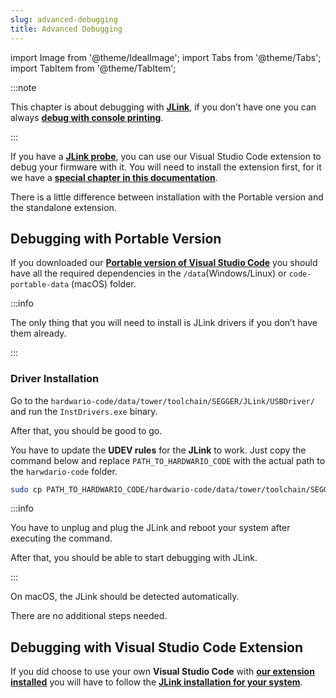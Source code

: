 ```yaml
---
slug: advanced-debugging
title: Advanced Debugging
---
```

import Image from '@theme/IdealImage';
import Tabs from '@theme/Tabs';
import TabItem from '@theme/TabItem';

:::note

This chapter is about debugging with [**JLink**](https://www.segger.com/products/debug-probes/j-link/), if you don’t have one you can always [**debug with console printing**](./firmware-debugging.md).

:::

If you have a [**JLink probe**](https://www.segger.com/products/debug-probes/j-link/), you can use our Visual Studio Code extension to debug your firmware with it. You will need to install the extension first, for it we have a [**special chapter in this documentation**](./about-hardwario-code.md).

There is a little difference between installation with the Portable version and the standalone extension.

## Debugging with Portable Version

If you downloaded our [**Portable version of Visual Studio Code**](./about-hardwario-code.md#installation) you should have all the required dependencies in the `/data`(Windows/Linux) or `code-portable-data` (macOS) folder.

:::info

The only thing that you will need to install is JLink drivers if you don’t have them already.

:::

### Driver Installation

<Tabs groupId="operating-system">
<TabItem value="windows" label="Windows" default>

Go to the `hardwario-code/data/tower/toolchain/SEGGER/JLink/USBDriver/` and run the `InstDrivers.exe` binary.

After that, you should be good to go.

</TabItem>
<TabItem value="linux" label="Linux">

You have to update the **UDEV rules** for the **JLink** to work. Just copy the command below and replace `PATH_TO_HARDWARIO_CODE` with the actual path to the `harwdario-code` folder.

```bash
sudo cp PATH_TO_HARDWARIO_CODE/hardwario-code/data/tower/toolchain/SEGGER/JLink/99-jlink.rules /etc/udev/rules.d/99-jlink.rule
```

:::info

You have to unplug and plug the JLink and reboot your system after executing the command.

After that, you should be able to start debugging with JLink.

:::

</TabItem>
<TabItem value="macOS" label="macOS">

On macOS, the JLink should be detected automatically.

There are no additional steps needed.

</TabItem>
</Tabs>

## Debugging with Visual Studio Code Extension

If you did choose to use your own **Visual Studio Code** with [**our extension installed**](./tower-vscode-extension.md) you will have to follow the [**JLink installation for your system**](https://eclipse-embed-cdt.github.io/debug/jlink/install/).
